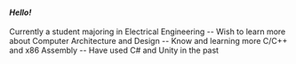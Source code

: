 #### *Hello!*
Currently a student majoring in Electrical Engineering --
Wish to learn more about Computer Architecture and Design --
Know and learning more C/C++ and x86 Assembly --
Have used C# and Unity in the past

